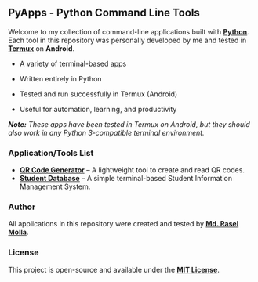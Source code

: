 ## PyApps - Python Command Line Tools

Welcome to my collection of command-line applications built with **[Python](https://github.com/python)**. Each tool in this repository was personally developed by me and tested in **[Termux](https://github.com/termux)** on **Android**.

- A variety of terminal-based apps

- Written entirely in Python

- Tested and run successfully in Termux (Android)

- Useful for automation, learning, and productivity


***Note:** These apps have been tested in Termux on Android, but they should also work in any Python 3-compatible terminal environment.*

### Application/Tools List

- **[QR Code Generator](https://github.com/rasel-ml/PyApps/tree/main/QR%20Code%20Generator)** – A lightweight tool to create and read QR codes.
- **[Student Database](https://github.com/rasel-ml/PyApps/tree/main/Student%20Database)** – A simple terminal-based Student Information Management System.

### Author
All applications in this repository were created and tested by **[Md. Rasel Molla](https://github.com/rasel-ml)**.

### License
This project is open-source and available under the **[MIT License](https://opensource.org/license/mit)**.
